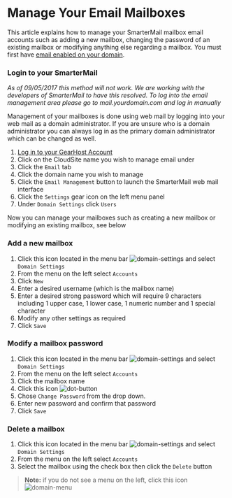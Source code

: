 # Manage Your Email Mailboxes
This article explains how to manage your SmarterMail mailbox email accounts such as adding a new mailbox, changing the password of an existing mailbox or modifying anything else regarding a mailbox. You must first have [email enabled on your domain](https://www.gearhost.com/documentation/enable-email).

### Login to your SmarterMail
*As of 09/05/2017 this method will not work. We are working with the developers of SmarterMail to have this resolved. To log into the email management area please go to mail.yourdomain.com and log in manually*

Management of your mailboxes is done using web mail by logging into your web mail as a domain administrator. If you are unsure who is a domain administrator you can always log in as the primary domain administrator which can be changed as well.

1. [Log in to your GearHost Account](https://my.gearhost.com/account/login)
2. Click on the CloudSite name you wish to manage email under
3. Click the `Email` tab
4. Click the domain name you wish to manage
5. Click the `Email Management` button to launch the SmarterMail web mail interface
6. Click the `Settings` gear icon on the left menu panel
7. Under `Domain Settings` click `Users`

Now you can manage your mailboxes such as creating a new mailbox or modifying an existing mailbox, see below

### Add a new mailbox
1. Click this icon located in the menu bar ![domain-settings] and select `Domain Settings`
2. From the menu on the left select `Accounts` 
3. Click `New`
2. Enter a desired username (which is the mailbox name)
3. Enter a desired strong password which will require 9 characters including 1 upper case, 1 lower case, 1 numeric number and 1 special character
4. Modify any other settings as required
5. Click `Save`


### Modify a mailbox password
1. Click this icon located in the menu bar ![domain-settings] and select `Domain Settings`
2. From the menu on the left select `Accounts` 
2. Click the mailbox name
3. Click this icon ![dot-button]
4. Chose `Change Password` from the drop down.
2. Enter new password and confirm that password
3. Click `Save`


### Delete a mailbox
1. Click this icon located in the menu bar ![domain-settings] and select `Domain Settings`
2. From the menu on the left select `Accounts` 
2. Select the mailbox using the check box then click the `Delete` button



>**Note:** if you do not see a menu on the left, click this icon ![domain-menu]

[domain-settings]: https://raw.githubusercontent.com/GearHost/docs/master/Images/manage-email-accounts-domain-settings.png

[domain-menu]: https://raw.githubusercontent.com/GearHost/docs/master/Images/manage-email-accounts-domain-menu.png

[dot-button]: https://raw.githubusercontent.com/GearHost/docs/master/Images/manage-email-accounts-dot-button.png